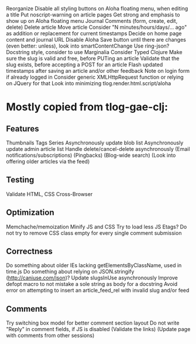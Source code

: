 Reorganize
Disable all styling buttons on Aloha floating menu, when editing a title
Put noscript-warning on article pages
Get strong and emphasis to show up on Aloha floating menu
Journal
Comments (form, create, edit, delete)
Delete article
Move article
Consider "N minutes/hours/days/... ago" as addition or replacement for current timestamps
Decide on home page content and journal URL
Disable Aloha Save button until there are changes (even better: unless), look into smartContentChange
Use ring-json?
Docstring style, consider to use Marginalia
Consider Typed Clojure
Make sure the slug is valid and free, before PUTing an article
Validate that the slug exists, before accepting a POST for an article
Flash updated timestamps after saving an article and/or other feedback
Note on login form if already logged in
Consider generic XMLHttpRequest function or relying on JQuery for that
Look into minimizing tlog.render.html.script/aloha

# Mostly copied from tlog-gae-clj:


## Features

Thumbnails
Tags
Series
Asynchronously update blob list
Asynchronously update admin article list
Handle delete/cancel-delete asynchronously
(Email notifications/subscriptions)
(Pingbacks)
(Blog-wide search)
(Look into offering older articles via the feed)


## Testing

Validate HTML, CSS
Cross-Browser


## Optimization

Memchache/memoization
Minify JS and CSS
Try to load less JS
Etags?
Do not try to remove CSS class empty for every single comment submission


## Correctness

Do something about older IEs lacking getElementsByClassName, used in time.js
Do something about relying on JSON.stringify (http://caniuse.com/json)?
Update slugsInUse asynchronously
Improve defopt macro to not mistake a sole string as body for a docstring
Avoid error on attempting to insert an article_feed_rel with invalid slug and/or feed


## Comments

Try switching box model for better comment section layout
Do not write "Reply" in comment fields, if JS is disabled
(Validate the links)
(Update page with comments from other sessions)
